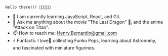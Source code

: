     Hello there!!! 👋🏾🤓👋🏾


- 🌱 I am currently learning JavaScript, React, and Git. 
- 💬 Ask me anything about the movie "The Last Dragon" 🐉, and the anime "Attack on Titan". 
- 📫 How to reach me: Henry.Bernardin@gmail.com
- ⚡ Funfacts: I love🖤 collecting Funko Pops, learning about Astronomy, and fascinated with miniature figurines.

<!--
**Henry-Bernardin/Henry-Bernardin** is a ✨ _special_ ✨ repository because its `README.md` (this file) appears on your GitHub profile.

Here are some ideas to get you started:

- 🔭 I’m currently working on ...
- 🌱 I’m currently learning ...
- 👯 I’m looking to collaborate on ...
- 🤔 I’m looking for help with ...
- 💬 Ask me about ...
- 📫 How to reach me: ...
- 😄 Pronouns: ...
- ⚡ Fun fact: ...
-->
